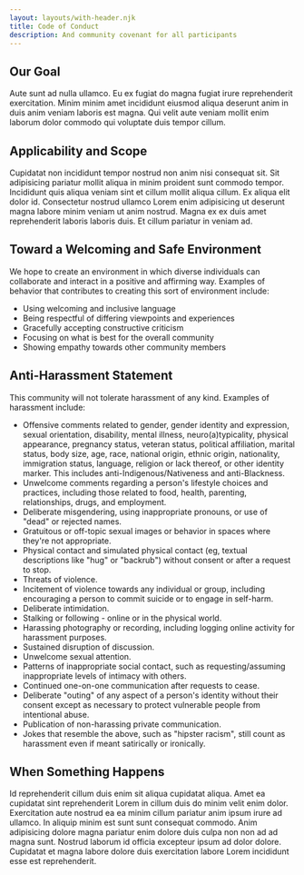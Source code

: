```yaml
---
layout: layouts/with-header.njk
title: Code of Conduct
description: And community covenant for all participants
---
```


<section class="container flow">

## Our Goal

Aute sunt ad nulla ullamco. Eu ex fugiat do magna fugiat irure reprehenderit exercitation. Minim minim amet incididunt eiusmod aliqua deserunt anim in duis anim veniam laboris est magna. Qui velit aute veniam mollit enim laborum dolor commodo qui voluptate duis tempor cillum.

## Applicability and Scope

Cupidatat non incididunt tempor nostrud non anim nisi consequat sit. Sit adipisicing pariatur mollit aliqua in minim proident sunt commodo tempor. Incididunt quis aliqua veniam sint et cillum mollit aliqua cillum. Ex aliqua elit dolor id. Consectetur nostrud ullamco Lorem enim adipisicing ut deserunt magna labore minim veniam ut anim nostrud. Magna ex ex duis amet reprehenderit laboris laboris duis. Et cillum pariatur in veniam ad.

## Toward a Welcoming and Safe Environment

We hope to create an environment in which diverse individuals can collaborate and interact in a positive and affirming way. Examples of behavior that contributes to creating this sort of environment include:

* Using welcoming and inclusive language
* Being respectful of differing viewpoints and experiences
* Gracefully accepting constructive criticism
* Focusing on what is best for the overall community
* Showing empathy towards other community members

## Anti-Harassment Statement

This community will not tolerate harassment of any kind. Examples of harassment include:

* Offensive comments related to gender, gender identity and expression, sexual orientation, disability, mental illness, neuro(a)typicality, physical appearance, pregnancy status, veteran status, political affiliation, marital status, body size, age, race, national origin, ethnic origin, nationality, immigration status, language, religion or lack thereof, or other identity marker. This includes anti-Indigenous/Nativeness and anti-Blackness.
* Unwelcome comments regarding a person's lifestyle choices and practices, including those related to food, health, parenting, relationships, drugs, and employment.
* Deliberate misgendering, using inappropriate pronouns, or use of "dead" or rejected names.
* Gratuitous or off-topic sexual images or behavior in spaces where they're not appropriate.
* Physical contact and simulated physical contact (eg, textual descriptions like "hug" or "backrub") without consent or after a request to stop.
* Threats of violence.
* Incitement of violence towards any individual or group, including encouraging a person to commit suicide or to engage in self-harm.
* Deliberate intimidation.
* Stalking or following - online or in the physical world.
* Harassing photography or recording, including logging online activity for harassment purposes.
* Sustained disruption of discussion.
* Unwelcome sexual attention.
* Patterns of inappropriate social contact, such as requesting/assuming inappropriate levels of intimacy with others.
* Continued one-on-one communication after requests to cease.
* Deliberate "outing" of any aspect of a person's identity without their consent except as necessary to protect vulnerable people from intentional abuse.
* Publication of non-harassing private communication.
* Jokes that resemble the above, such as "hipster racism", still count as harassment even if meant satirically or ironically.

## When Something Happens
Id reprehenderit cillum duis enim sit aliqua cupidatat aliqua. Amet ea cupidatat sint reprehenderit Lorem in cillum duis do minim velit enim dolor. Exercitation aute nostrud ea ea minim cillum pariatur anim ipsum irure ad ullamco. In aliquip minim est sunt sunt consequat commodo. Anim adipisicing dolore magna pariatur enim dolore duis culpa non non ad ad magna sunt. Nostrud laborum id officia excepteur ipsum ad dolor dolore. Cupidatat et magna labore dolore duis exercitation labore Lorem incididunt esse est reprehenderit.

</section>
